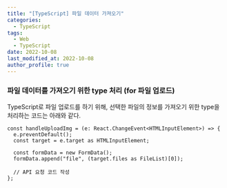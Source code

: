 ```yaml
---
title: "[TypeScript] 파일 데이터 가져오기"
categories:
  - TypeScript
tags:
  - Web
  - TypeScript
date: 2022-10-08
last_modified_at: 2022-10-08
author_profile: true
---
```


### 파일 데이터를 가져오기 위한 type 처리 (for 파일 업로드)

TypeScript로 파일 업로드를 하기 위해, 선택한 파일의 정보를 가져오기 위한 type을 처리하는 코드는 아래와 같다.

```tsx
const handleUploadImg = (e: React.ChangeEvent<HTMLInputElement>) => {
  e.preventDefault();
  const target = e.target as HTMLInputElement;

  const formData = new FormData();
  formData.append("file", (target.files as FileList)[0]);

  // API 요청 코드 작성
};
```
